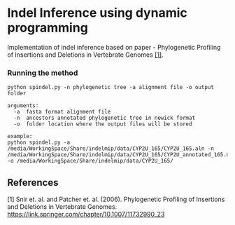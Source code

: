 # Indel Inference using dynamic programming

Implementation of indel inference based on paper - Phylogenetic Profiling of Insertions and Deletions in Vertebrate Genomes [[1]](#1).

### Running the method
```
python spindel.py -n phylogenetic tree -a alignment file -o output folder

arguments:
  -a  fasta format alignment file
  -n  ancestors annotated phylogenetic tree in newick format
  -o  folder location where the output files will be stored

example:
python spindel.py -a /media/WorkingSpace/Share/indelmip/data/CYP2U_165/CYP2U_165.aln -n  /media/WorkingSpace/Share/indelmip/data/CYP2U_165/CYP2U_annotated_165.nwk -o /media/WorkingSpace/Share/indelmip/data/CYP2U_165/

```

## References
<a id="1">[1]</a> 
Snir et. al. and Patcher et. al. (2006). 
Phylogenetic Profiling of Insertions and Deletions in Vertebrate Genomes. 
https://link.springer.com/chapter/10.1007/11732990_23
